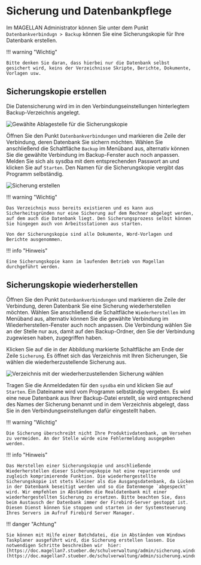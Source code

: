 # Sicherung und Datenbankpflege

Im MAGELLAN Administrator können Sie unter dem Punkt `Datenbankverbindugn > Backup` können Sie eine Sicherungskopie für Ihre Datenbank erstellen. 



!!! warning "Wichtig"

    Bitte denken Sie daran, dass hierbei nur die Datenbank selbst gesichert wird, keins der Verzeichnisse Skripte, Berichte, Dokumente, Vorlagen usw.

## Sicherungskopie erstellen

Die Datensicherung wird im in den Verbindungseinstellungen hinterlegtem Backup-Verzeichnis angelegt.

![Gewählte Ablagestelle für die Sicherungskopie](/assets/images/07.png)

Öffnen Sie den Punkt `Datenbankverbindungen` und markieren die Zeile der Verbindung, deren Datenbank Sie sichern möchten. Wählen Sie anschließend die Schaltfläche `Backup` im Menüband aus, alternativ können Sie die gewählte Verbindung im Backup-Fenster auch noch anpassen.
Melden Sie sich als sysdba mit dem entsprechenden Passwort an und klicken Sie auf `Starten`. 
Den Namen für die Sicherungskopie vergibt das Programm selbständig.

![Sicherung erstellen](/assets/images/08.png)


!!! warning "Wichtig"

    Das Verzeichnis muss bereits existieren und es kann aus Sicherheitsgründen nur eine Sicherung auf dem Rechner abgelegt werden, auf dem auch die Datenbank liegt. Den Sicherungsprozess selbst können Sie hingegen auch von Arbeitsstationen aus starten.

    Von der Sicherungskopie sind alle Dokumente, Word-Vorlagen und Berichte ausgenommen.

!!! info "Hinweis"

    Eine Sicherungskopie kann im laufenden Betrieb von Magellan durchgeführt werden.

## Sicherungskopie wiederherstellen

Öffnen Sie den Punkt `Datenbankverbindungen` und markieren die Zeile der Verbindung, deren Datenbank Sie eine Sicherung wiederherstellen möchten. Wählen Sie anschließend die Schaltfläche `Wiederherstellen` im Menüband aus, alternativ können Sie die gewählte Verbindung im Wiederherstellen-Fenster auch noch anpassen.
Die Verbindung wählen Sie an der Stelle nur aus, damit auf den Backup-Ordner, den Sie der Verbindung zugewiesen haben, zugegriffen haben.

Klicken Sie auf die in der Abbildung markierte Schaltfläche am Ende der Zeile `Sicherung`. Es öffnet sich das Verzeichnis mit Ihren Sicherungen, Sie wählen die wiederherzustellende Sicherung aus.

![Verzeichnis mit der wiederherzustellenden Sicherung wählen](/assets/images/06.png)

Tragen Sie die Anmeldedaten für den `sysdba` ein und klicken Sie auf `Starten`. Ein Dateiname wird vom Programm selbständig vergeben.
Es wird eine neue Datenbank aus Ihrer Backup-Datei erstellt, sie wird entsprechend des Names der Sicherung benannt und in dem Verzeichnis abgelegt, dass Sie in den Verbindungseinstellungen dafür eingestellt haben.

!!! warning "Wichtig"

    Die Sicherung überschreibt nicht Ihre Produktivdatenbank, um Versehen zu vermeiden. An der Stelle würde eine Fehlermeldung ausgegeben werden.

!!! info "Hinweis"

    Das Herstellen einer Sicherungskopie und anschließende Wiederherstellen dieser Sicherungskopie hat eine reparierende und zugleich komprimierende Funktion. Die wiederhergestellte Sicherungskopie ist stets kleiner als die Ausgangsdatenbank, da Lücken in der Datenbank beseitigt werden und so die Datenmenge `abgespeckt` wird. Wir empfehlen in Abständen die Realdatenbank mit einer wiederhergestellten Sicherung zu ersetzen. Bitte beachten Sie, dass beim Austausch der Datenbank immer der Firebird-Server gestoppt ist. Diesen Dienst können Sie stoppen und starten in der Systemsteuerung Ihres Servers im Aufruf Firebird Server Manager.

!!! danger "Achtung"

    Sie können mit Hilfe einer Batchdatei, die in Abständen vom Windows Taskplaner ausgeführt wird, die Sicherung erstellen lassen. Die notwendigen Schritte beschreiben wir  hier: [https://doc.magellan7.stueber.de/schulverwaltung/admin/sicherung.windows.task/](https://doc.magellan7.stueber.de/schulverwaltung/admin/sicherung.windows.task/)
